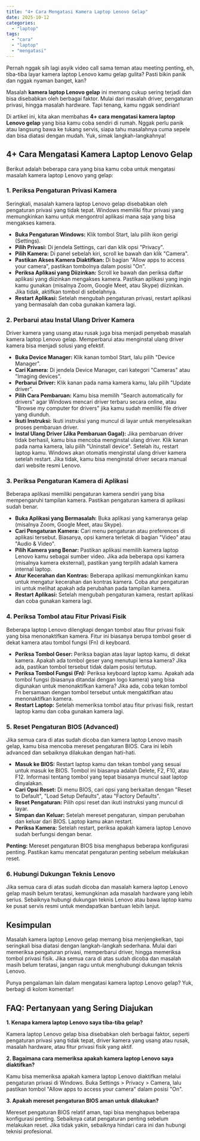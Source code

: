 ```yaml
---
title: "4+ Cara Mengatasi Kamera Laptop Lenovo Gelap"
date: 2025-10-12
categories: 
  - "laptop"
tags: 
  - "cara"
  - "laptop"
  - "mengatasi"
---
```


Pernah nggak sih lagi asyik video call sama teman atau meeting penting, eh, tiba-tiba layar kamera laptop Lenovo kamu gelap gulita? Pasti bikin panik dan nggak nyaman banget, kan?

Masalah **kamera laptop Lenovo gelap** ini memang cukup sering terjadi dan bisa disebabkan oleh berbagai faktor. Mulai dari masalah driver, pengaturan privasi, hingga masalah hardware. Tapi tenang, kamu nggak sendirian!

Di artikel ini, kita akan membahas **4+ cara mengatasi kamera laptop Lenovo gelap** yang bisa kamu coba sendiri di rumah. Nggak perlu panik atau langsung bawa ke tukang servis, siapa tahu masalahnya cuma sepele dan bisa diatasi dengan mudah. Yuk, simak langkah-langkahnya!

## 4+ Cara Mengatasi Kamera Laptop Lenovo Gelap

Berikut adalah beberapa cara yang bisa kamu coba untuk mengatasi masalah kamera laptop Lenovo yang gelap:

### 1\. Periksa Pengaturan Privasi Kamera

Seringkali, masalah kamera laptop Lenovo gelap disebabkan oleh pengaturan privasi yang tidak tepat. Windows memiliki fitur privasi yang memungkinkan kamu untuk mengontrol aplikasi mana saja yang bisa mengakses kamera.

- **Buka Pengaturan Windows:** Klik tombol Start, lalu pilih ikon gerigi (Settings).
- **Pilih Privasi:** Di jendela Settings, cari dan klik opsi "Privacy".
- **Pilih Kamera:** Di panel sebelah kiri, scroll ke bawah dan klik "Camera".
- **Pastikan Akses Kamera Diaktifkan:** Di bagian "Allow apps to access your camera", pastikan tombolnya dalam posisi "On".
- **Periksa Aplikasi yang Diizinkan:** Scroll ke bawah dan periksa daftar aplikasi yang diizinkan mengakses kamera. Pastikan aplikasi yang ingin kamu gunakan (misalnya Zoom, Google Meet, atau Skype) diizinkan. Jika tidak, aktifkan tombol di sebelahnya.
- **Restart Aplikasi:** Setelah mengubah pengaturan privasi, restart aplikasi yang bermasalah dan coba gunakan kamera lagi.

### 2\. Perbarui atau Instal Ulang Driver Kamera

Driver kamera yang usang atau rusak juga bisa menjadi penyebab masalah kamera laptop Lenovo gelap. Memperbarui atau menginstal ulang driver kamera bisa menjadi solusi yang efektif.

- **Buka Device Manager:** Klik kanan tombol Start, lalu pilih "Device Manager".
- **Cari Kamera:** Di jendela Device Manager, cari kategori "Cameras" atau "Imaging devices".
- **Perbarui Driver:** Klik kanan pada nama kamera kamu, lalu pilih "Update driver".
- **Pilih Cara Pembaruan:** Kamu bisa memilih "Search automatically for drivers" agar Windows mencari driver terbaru secara online, atau "Browse my computer for drivers" jika kamu sudah memiliki file driver yang diunduh.
- **Ikuti Instruksi:** Ikuti instruksi yang muncul di layar untuk menyelesaikan proses pembaruan driver.
- **Instal Ulang Driver (Jika Pembaruan Gagal):** Jika pembaruan driver tidak berhasil, kamu bisa mencoba menginstal ulang driver. Klik kanan pada nama kamera, lalu pilih "Uninstall device". Setelah itu, restart laptop kamu. Windows akan otomatis menginstal ulang driver kamera setelah restart. Jika tidak, kamu bisa menginstal driver secara manual dari website resmi Lenovo.

### 3\. Periksa Pengaturan Kamera di Aplikasi

Beberapa aplikasi memiliki pengaturan kamera sendiri yang bisa mempengaruhi tampilan kamera. Pastikan pengaturan kamera di aplikasi sudah benar.

- **Buka Aplikasi yang Bermasalah:** Buka aplikasi yang kameranya gelap (misalnya Zoom, Google Meet, atau Skype).
- **Cari Pengaturan Kamera:** Cari menu pengaturan atau preferences di aplikasi tersebut. Biasanya, opsi kamera terletak di bagian "Video" atau "Audio & Video".
- **Pilih Kamera yang Benar:** Pastikan aplikasi memilih kamera laptop Lenovo kamu sebagai sumber video. Jika ada beberapa opsi kamera (misalnya kamera eksternal), pastikan yang terpilih adalah kamera internal laptop.
- **Atur Kecerahan dan Kontras:** Beberapa aplikasi memungkinkan kamu untuk mengatur kecerahan dan kontras kamera. Coba atur pengaturan ini untuk melihat apakah ada perubahan pada tampilan kamera.
- **Restart Aplikasi:** Setelah mengubah pengaturan kamera, restart aplikasi dan coba gunakan kamera lagi.

### 4\. Periksa Tombol atau Fitur Privasi Fisik

Beberapa laptop Lenovo dilengkapi dengan tombol atau fitur privasi fisik yang bisa menonaktifkan kamera. Fitur ini biasanya berupa tombol geser di dekat kamera atau tombol fungsi (Fn) di keyboard.

- **Periksa Tombol Geser:** Periksa bagian atas layar laptop kamu, di dekat kamera. Apakah ada tombol geser yang menutupi lensa kamera? Jika ada, pastikan tombol tersebut tidak dalam posisi tertutup.
- **Periksa Tombol Fungsi (Fn):** Periksa keyboard laptop kamu. Apakah ada tombol fungsi (biasanya ditandai dengan logo kamera) yang bisa digunakan untuk menonaktifkan kamera? Jika ada, coba tekan tombol Fn bersamaan dengan tombol tersebut untuk mengaktifkan atau menonaktifkan kamera.
- **Restart Laptop:** Setelah memeriksa tombol atau fitur privasi fisik, restart laptop kamu dan coba gunakan kamera lagi.

### 5\. Reset Pengaturan BIOS (Advanced)

Jika semua cara di atas sudah dicoba dan kamera laptop Lenovo masih gelap, kamu bisa mencoba mereset pengaturan BIOS. Cara ini lebih advanced dan sebaiknya dilakukan dengan hati-hati.

- **Masuk ke BIOS:** Restart laptop kamu dan tekan tombol yang sesuai untuk masuk ke BIOS. Tombol ini biasanya adalah Delete, F2, F10, atau F12. Informasi tentang tombol yang tepat biasanya muncul saat laptop dinyalakan.
- **Cari Opsi Reset:** Di menu BIOS, cari opsi yang berkaitan dengan "Reset to Default", "Load Setup Defaults", atau "Factory Defaults".
- **Reset Pengaturan:** Pilih opsi reset dan ikuti instruksi yang muncul di layar.
- **Simpan dan Keluar:** Setelah mereset pengaturan, simpan perubahan dan keluar dari BIOS. Laptop kamu akan restart.
- **Periksa Kamera:** Setelah restart, periksa apakah kamera laptop Lenovo sudah berfungsi dengan benar.

**Penting:** Mereset pengaturan BIOS bisa menghapus beberapa konfigurasi penting. Pastikan kamu mencatat pengaturan penting sebelum melakukan reset.

### 6\. Hubungi Dukungan Teknis Lenovo

Jika semua cara di atas sudah dicoba dan masalah kamera laptop Lenovo gelap masih belum teratasi, kemungkinan ada masalah hardware yang lebih serius. Sebaiknya hubungi dukungan teknis Lenovo atau bawa laptop kamu ke pusat servis resmi untuk mendapatkan bantuan lebih lanjut.

## Kesimpulan

Masalah kamera laptop Lenovo gelap memang bisa menjengkelkan, tapi seringkali bisa diatasi dengan langkah-langkah sederhana. Mulai dari memeriksa pengaturan privasi, memperbarui driver, hingga memeriksa tombol privasi fisik. Jika semua cara di atas sudah dicoba dan masalah masih belum teratasi, jangan ragu untuk menghubungi dukungan teknis Lenovo.

Punya pengalaman lain dalam mengatasi kamera laptop Lenovo gelap? Yuk, berbagi di kolom komentar!

## FAQ: Pertanyaan yang Sering Diajukan

**1\. Kenapa kamera laptop Lenovo saya tiba-tiba gelap?**

Kamera laptop Lenovo gelap bisa disebabkan oleh berbagai faktor, seperti pengaturan privasi yang tidak tepat, driver kamera yang usang atau rusak, masalah hardware, atau fitur privasi fisik yang aktif.

**2\. Bagaimana cara memeriksa apakah kamera laptop Lenovo saya diaktifkan?**

Kamu bisa memeriksa apakah kamera laptop Lenovo diaktifkan melalui pengaturan privasi di Windows. Buka Settings > Privacy > Camera, lalu pastikan tombol "Allow apps to access your camera" dalam posisi "On".

**3\. Apakah mereset pengaturan BIOS aman untuk dilakukan?**

Mereset pengaturan BIOS relatif aman, tapi bisa menghapus beberapa konfigurasi penting. Sebaiknya catat pengaturan penting sebelum melakukan reset. Jika tidak yakin, sebaiknya hindari cara ini dan hubungi teknisi profesional.
